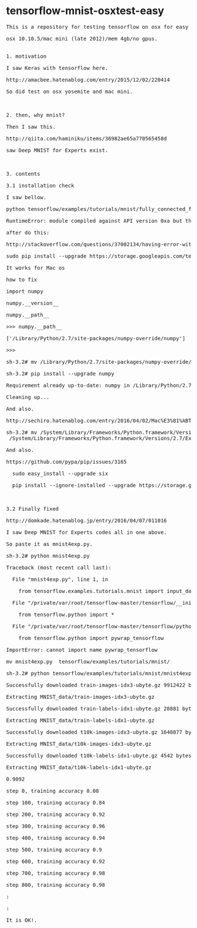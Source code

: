 # tensorflow-mnist-osxtest-easy<BR>
<pre>
This is a repository for testing tensorflow on osx for easy attitude.<BR>
osx 10.10.5/mac mini (late 2012)/mem 4gb/no gpus.
<BR>
1. motivation<BR>
I saw Keras with tensorflow here.<BR>
http://amacbee.hatenablog.com/entry/2015/12/02/220414<BR>
So did test on osx yosemite and mac mini.<BR>
<BR>
2. then, why mnist?<BR>
Then I saw this.<BR>
http://qiita.com/haminiku/items/36982ae65a770565458d<BR>
saw Deep MNIST for Experts exist.<BR>
<BR>
3. contents<BR>
3.1 installation check<BR>
I saw bellow.<BR>
python tensorflow/examples/tutorials/mnist/fully_connected_feed.py<BR>
RuntimeError: module compiled against API version 0xa but this version of numpy is 0x9<BR>
after do this:<BR>
http://stackoverflow.com/questions/37002134/having-error-with-tensorflow-mnist<BR>
sudo pip install --upgrade https://storage.googleapis.com/tensorflow/mac/tensorflow-0.8.0-py2-none-any.whl<BR>
It works for Mac os<BR>
how to fix<BR>
import numpy<BR>
numpy.__version__<BR>
numpy.__path__<BR>
>>> numpy.__path__<BR>
['/Library/Python/2.7/site-packages/numpy-override/numpy']<BR>
>>><BR>
sh-3.2# mv /Library/Python/2.7/site-packages/numpy-override/numpy /Library/Python/2.7/site-packages/numpy-override/numpy.bk<BR>
sh-3.2# pip install --upgrade numpy<BR>
Requirement already up-to-date: numpy in /Library/Python/2.7/site-packages<BR>
Cleaning up...<BR>
And also.<BR>
http://sechiro.hatenablog.com/entry/2016/04/02/Mac%E3%81%ABTensorFlow%E3%82%92%E5%85%A5%E3%82%8C%E3%82%88%E3%81%86%E3%81%A8%E3%81%97%E3%81%9F%E3%82%89%E3%80%81Numpy%E3%81%AE%E3%82%A8%E3%83%A9%E3%83%BC%E3%81%8C%E5%87%BA%E3%81%9F%E3%81%AE%E3%81%A7<BR>
sh-3.2# mv /System/Library/Frameworks/Python.framework/Versions/2.7/Extras/lib/python/numpy<BR> /System/Library/Frameworks/Python.framework/Versions/2.7/Extras/lib/python/numpy.bk<BR>
And also.<BR>
https://github.com/pypa/pip/issues/3165<BR>
  sudo easy_install --upgrade six<BR>
  pip install --ignore-installed --upgrade https://storage.googleapis.com/tensorflow/mac/tensorflow-0.8.0-py2-none-any.whl<BR>
<BR>
3.2 Finally fixed<BR>
http://domkade.hatenablog.jp/entry/2016/04/07/011016<BR>
I saw Deep MNIST for Experts codes all in one above.<BR>
So paste it as mnist4exp.py.<BR>
sh-3.2# python mnist4exp.py<BR>
Traceback (most recent call last):<BR>
  File "mnist4exp.py", line 1, in <module><BR>
    from tensorflow.examples.tutorials.mnist import input_data<BR>
  File "/private/var/root/tensorflow-master/tensorflow/__init__.py", line 23, in <module><BR>
    from tensorflow.python import *<BR>
  File "/private/var/root/tensorflow-master/tensorflow/python/__init__.py", line 48, in <module><BR>
    from tensorflow.python import pywrap_tensorflow<BR>
ImportError: cannot import name pywrap_tensorflow<BR>
mv mnist4exp.py  tensorflow/examples/tutorials/mnist/<BR>
sh-3.2# python tensorflow/examples/tutorials/mnist/mnist4exp.py<BR>
Successfully downloaded train-images-idx3-ubyte.gz 9912422 bytes.<BR>
Extracting MNIST_data/train-images-idx3-ubyte.gz<BR>
Successfully downloaded train-labels-idx1-ubyte.gz 28881 bytes.<BR>
Extracting MNIST_data/train-labels-idx1-ubyte.gz<BR>
Successfully downloaded t10k-images-idx3-ubyte.gz 1648877 bytes.<BR>
Extracting MNIST_data/t10k-images-idx3-ubyte.gz<BR>
Successfully downloaded t10k-labels-idx1-ubyte.gz 4542 bytes.<BR>
Extracting MNIST_data/t10k-labels-idx1-ubyte.gz<BR>
0.9092<BR>
step 0, training accuracy 0.08<BR>
step 100, training accuracy 0.84<BR>
step 200, training accuracy 0.92<BR>
step 300, training accuracy 0.96<BR>
step 400, training accuracy 0.94<BR>
step 500, training accuracy 0.9<BR>
step 600, training accuracy 0.92<BR>
step 700, training accuracy 0.98<BR>
step 800, training accuracy 0.98<BR>
:<BR>
:<BR>
It is OK!.<BR>
</pre>
